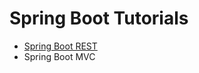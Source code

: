 # Spring Boot Tutorials
*    [Spring Boot REST](https://github.com/ekiras/spring-boot/tree/master/rest/spring-boot-rest)
*    Spring Boot MVC
